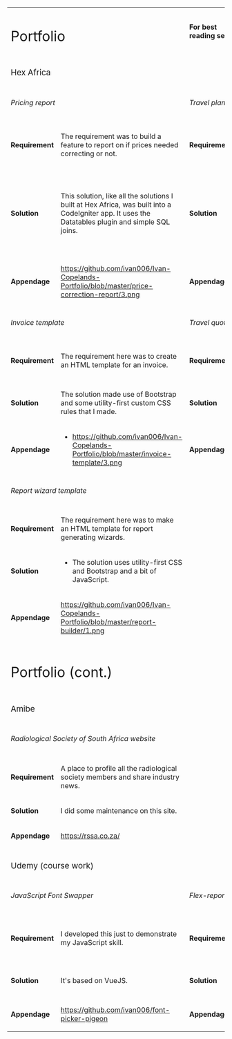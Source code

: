 <table>
<tbody>
<tr>
<td colspan="2">
<h1><span style="font-weight: 400;">Portfolio</span></h1>
</td>
<td>
<p><strong>For best reading see</strong></p>
</td>
<td>
<p><a href="https://ivan006.github.io/Ivan-Copelands-Portfolio/"><span style="font-weight: 400;">https://ivan006.github.io/Ivan-Copelands-Portfolio/</span></a><span style="font-weight: 400;">&nbsp;</span></p>
</td>
</tr>
<tr>
<td colspan="4">
<h3><span style="font-weight: 400;">Hex Africa</span></h3>
</td>
</tr>
<tr>
<td colspan="2">
<h5><span style="font-weight: 400;">Pricing report</span></h5>
</td>
<td colspan="2">
<h5><span style="font-weight: 400;">Travel plans booking system and list</span></h5>
</td>
</tr>
<tr>
<td>
<p><strong>Requirement</strong></p>
</td>
<td>
<p><span style="font-weight: 400;">The requirement was to build a feature to report on if prices needed correcting or not.</span></p>
</td>
<td>
<p><strong>Requirement</strong></p>
</td>
<td>
<p><span style="font-weight: 400;">The requirement here was to make a system that tour operator consultants could use to book trips for their clients.</span></p>
</td>
</tr>
<tr>
<td>
<p><strong>Solution</strong></p>
</td>
<td>
<p><span style="font-weight: 400;">This solution, like all the solutions I built at Hex Africa, was built into a CodeIgniter app. It uses the Datatables plugin and simple SQL joins.</span></p>
</td>
<td>
<p><strong>Solution</strong></p>
</td>
<td>
<p><span style="font-weight: 400;">This solution was mostly built by another developer however I did contribute to this by 1. Developing the template for the calendar (as seen in the screenshot) and 2. Fully developing the &ldquo;Soon to travel&rdquo; list.</span></p>
</td>
</tr>
<tr>
<td>
<p><strong>Appendage</strong></p>
</td>
<td>
<p><a href="https://github.com/ivan006/Ivan-Copelands-Portfolio/blob/master/price-correction-report/3.png"><span style="font-weight: 400;">https://github.com/ivan006/Ivan-Copelands-Portfolio/blob/master/price-correction-report/3.png</span></a><span style="font-weight: 400;">&nbsp;</span></p>
</td>
<td>
<p><strong>Appendage</strong></p>
</td>
<td>
<p><a href="https://github.com/ivan006/Ivan-Copelands-Portfolio/blob/master/booking-dashboard-template/2.png"><span style="font-weight: 400;">https://github.com/ivan006/Ivan-Copelands-Portfolio/blob/master/booking-dashboard-template/2.png</span></a><span style="font-weight: 400;">&nbsp;</span></p>
</td>
</tr>
<tr>
<td colspan="2">
<h5><span style="font-weight: 400;">Invoice template</span></h5>
</td>
<td colspan="2">
<h5><span style="font-weight: 400;">Travel quote template</span></h5>
</td>
</tr>
<tr>
<td>
<p><strong>Requirement</strong></p>
</td>
<td>
<p><span style="font-weight: 400;">The requirement here was to create an HTML template for an invoice.</span></p>
</td>
<td>
<p><strong>Requirement</strong></p>
</td>
<td>
<p><span style="font-weight: 400;">The requirement here was to make the template for a travel quote.</span></p>
</td>
</tr>
<tr>
<td>
<p><strong>Solution</strong></p>
</td>
<td>
<p><span style="font-weight: 400;">The solution made use of Bootstrap and some utility-first custom CSS rules that I made.</span></p>
</td>
<td>
<p><strong>Solution</strong></p>
</td>
<td>
<p><span style="font-weight: 400;">The solution uses utility-first CSS and Bootstrap.</span></p>
</td>
</tr>
<tr>
<td>
<p><strong>Appendage</strong></p>
</td>
<td>
<ul>
<li style="font-weight: 400;"><a href="https://github.com/ivan006/Ivan-Copelands-Portfolio/blob/master/invoice-template/3.png"><span style="font-weight: 400;">https://github.com/ivan006/Ivan-Copelands-Portfolio/blob/master/invoice-template/3.png</span></a><span style="font-weight: 400;">&nbsp;</span></li>
</ul>
</td>
<td>
<p><strong>Appendage</strong></p>
</td>
<td>
<p><a href="https://github.com/ivan006/Ivan-Copelands-Portfolio/blob/master/quote-template/1.png"><span style="font-weight: 400;">https://github.com/ivan006/Ivan-Copelands-Portfolio/blob/master/quote-template/1.png</span></a><span style="font-weight: 400;">&nbsp;</span></p>
</td>
</tr>
<tr>
<td colspan="2">
<h5><span style="font-weight: 400;">Report wizard template</span></h5>
</td>
<td colspan="2">&nbsp;</td>
</tr>
<tr>
<td>
<p><strong>Requirement</strong></p>
</td>
<td>
<p><span style="font-weight: 400;">The requirement here was to make an HTML template for report generating wizards.</span></p>
</td>
<td>&nbsp;</td>
<td>&nbsp;</td>
</tr>
<tr>
<td>
<p><strong>Solution</strong></p>
</td>
<td>
<ul>
<li style="font-weight: 400;"><span style="font-weight: 400;">The solution uses utility-first CSS and Bootstrap and a bit of JavaScript.</span></li>
</ul>
</td>
<td>&nbsp;</td>
<td>&nbsp;</td>
</tr>
<tr>
<td>
<p><strong>Appendage</strong></p>
</td>
<td>
<p><a href="https://github.com/ivan006/Ivan-Copelands-Portfolio/blob/master/report-builder/1.png"><span style="font-weight: 400;">https://github.com/ivan006/Ivan-Copelands-Portfolio/blob/master/report-builder/1.png</span></a><span style="font-weight: 400;">&nbsp;</span></p>
</td>
<td>&nbsp;</td>
<td>&nbsp;</td>
</tr>
<tr>
<td colspan="4">
<h1><span style="font-weight: 400;">Portfolio (cont.)</span></h1>
</td>
</tr>
<tr>
<td colspan="4">
<h3><span style="font-weight: 400;">Amibe</span></h3>
</td>
</tr>
<tr>
<td colspan="2">
<h5><span style="font-weight: 400;">Radiological Society of South Africa website</span></h5>
</td>
<td>&nbsp;</td>
<td>&nbsp;</td>
</tr>
<tr>
<td>
<p><strong>Requirement</strong></p>
</td>
<td>
<p><span style="font-weight: 400;">A place to profile all the radiological society members and share industry news.</span></p>
</td>
<td>&nbsp;</td>
<td>&nbsp;</td>
</tr>
<tr>
<td>
<p><strong>Solution</strong></p>
</td>
<td>
<p><span style="font-weight: 400;">I did some maintenance on this site.</span></p>
</td>
<td>&nbsp;</td>
<td>&nbsp;</td>
</tr>
<tr>
<td>
<p><strong>Appendage</strong></p>
</td>
<td>
<p><a href="https://rssa.co.za/"><span style="font-weight: 400;">https://rssa.co.za/</span></a><span style="font-weight: 400;">&nbsp;</span></p>
</td>
<td>&nbsp;</td>
<td>&nbsp;</td>
</tr>
<tr>
<td colspan="4">
<h3><span style="font-weight: 400;">Udemy (course work)</span></h3>
</td>
</tr>
<tr>
<td colspan="2">
<h5><span style="font-weight: 400;">JavaScript Font Swapper</span></h5>
</td>
<td colspan="2">
<h5><span style="font-weight: 400;">Flex-report</span></h5>
</td>
</tr>
<tr>
<td>
<p><strong>Requirement</strong></p>
</td>
<td>
<p><span style="font-weight: 400;">I developed this just to demonstrate my JavaScript skill.</span></p>
</td>
<td>
<p><strong>Requirement</strong></p>
</td>
<td>
<p><span style="font-weight: 400;">This is a pet project which aims to demonstrate how e-commerce systems can be much more flexible.</span></p>
</td>
</tr>
<tr>
<td>
<p><strong>Solution</strong></p>
</td>
<td>
<p><span style="font-weight: 400;">It's based on VueJS.</span></p>
</td>
<td>
<p><strong>Solution</strong></p>
</td>
<td>
<p><span style="font-weight: 400;">This app uses Laravel and I developed every part of it.</span></p>
</td>
</tr>
<tr>
<td>
<p><strong>Appendage</strong></p>
</td>
<td>
<p><a href="https://github.com/ivan006/font-picker-pigeon"><span style="font-weight: 400;">https://github.com/ivan006/font-picker-pigeon</span></a><span style="font-weight: 400;">&nbsp;</span></p>
</td>
<td>
<p><strong>Appendage</strong></p>
</td>
<td>
<p><a href="https://github.com/ivan006/Flexi-merce-SQL-DB-Production"><span style="font-weight: 400;">https://github.com/ivan006/Flexi-merce-SQL-DB-Production</span></a><span style="font-weight: 400;">&nbsp;</span></p>
</td>
</tr>
</tbody>
</table>
<p><br /><br /></p>
